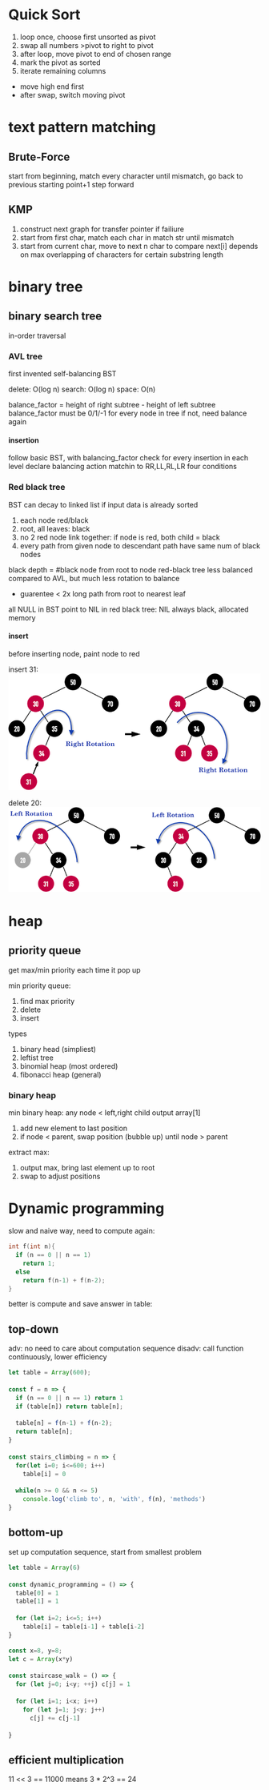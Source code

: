 # Quick Sort
1. loop once, choose first unsorted as pivot
2. swap all numbers >pivot to right to pivot
3. after loop, move pivot to end of chosen range
4. mark the pivot as sorted
5. iterate remaining columns
- move high end first
- after swap, switch moving pivot


# text pattern matching
## Brute-Force
start from beginning, match every character until mismatch,
go back to previous starting point+1 step forward

## KMP
1. construct next graph for transfer pointer if failiure
2. start from first char, match each char in match str until mismatch
3. start from current char, move to next n char to compare
next[i] depends on max overlapping of characters for certain substring length

# binary tree
## binary search tree
in-order traversal 

### AVL tree
first invented self-balancing BST

delete: O(log n)
search: O(log n)
space: O(n)

balance_factor = height of right subtree - height of left subtree
balance_factor must be 0/1/-1 for every node in tree
if not, need balance again

#### insertion
follow basic BST, with balancing_factor check for every insertion in each level
declare balancing action matchin to RR,LL,RL,LR four conditions

### Red black tree
BST can decay to linked list if input data is already sorted
1. each node red/black
2. root, all leaves: black
3. no 2 red node link together: if node is red, both child = black
4. every path from given node to descendant path have same num of black nodes

black depth = #black node from root to node
red-black tree less balanced compared to AVL, but much less rotation to balance
  - guarentee < 2x long path from root to nearest leaf
  
all NULL in BST point to NIL in red black tree: NIL always black, allocated memory

#### insert
before inserting node, paint node to red

insert 31:
![](img/Algorithm/right_rotate.png)

delete 20:
![](img/Algorithm/left_rotate.png)

# heap
## priority queue
get max/min priority each time it pop up

min priority queue: 
1. find max priority
2. delete 
3. insert

types
1. binary head (simpliest)
2. leftist tree
3. binomial heap (most ordered)
4. fibonacci heap (general)

### binary heap
min binary heap: any node < left,right child
output array[1]
1. add new element to last position
2. if node < parent, swap position (bubble up) until node > parent

extract max:
1. output max, bring last element up to root
2. swap to adjust positions
   
# Dynamic programming
slow and naive way, need to compute again:
```c
int f(int n){
  if (n == 0 || n == 1)
    return 1;
  else
    return f(n-1) + f(n-2);
}

```

better is compute and save answer in table: 
## top-down
adv: no need to care about computation sequence
disadv: call function continuously, lower efficiency

```js
let table = Array(600);

const f = n => {
  if (n == 0 || n == 1) return 1
  if (table[n]) return table[n];

  table[n] = f(n-1) + f(n-2);
  return table[n];
}

const stairs_climbing = n => {
  for(let i=0; i<=600; i++)
    table[i] = 0

  while(n >= 0 && n <= 5)
    console.log('climb to', n, 'with', f(n), 'methods')
}
```

## bottom-up
set up computation sequence, start from smallest problem
```js
let table = Array(6)

const dynamic_programming = () => {
  table[0] = 1
  table[1] = 1

  for (let i=2; i<=5; i++)
    table[i] = table[i-1] + table[i-2]
}
```

```js
const x=8, y=8;
let c = Array(x*y)

const staircase_walk = () => {
  for (let j=0; i<y; ++j) c[j] = 1

  for (let i=1; i<x; i++)
    for (let j=1; j<y; j++)
      c[j] += c[j-1]
  
}
```

## efficient multiplication
11 << 3 == 11000
means 
3 * 2^3 == 24





























